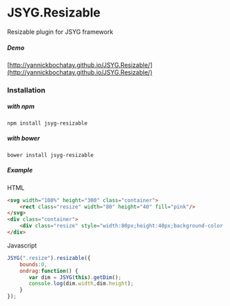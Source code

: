 # JSYG.Resizable
Resizable plugin for JSYG framework

##### Demo
[http://yannickbochatay.github.io/JSYG.Resizable/](http://yannickbochatay.github.io/JSYG.Resizable/)

### Installation

##### with npm
```shell
npm install jsyg-resizable
```

##### with bower
```shell
bower install jsyg-resizable
```


##### Example

HTML
```html
<svg width="100%" height="300" class="container">
    <rect class="resize" width="80" height="40" fill="pink"/>
</svg>
<div class="container">
    <div class="resize" style="width:80px;height:40px;background-color:pink"></div>
</div>
```

Javascript
```javascript
JSYG(".resize").resizable({
    bounds:0,
    ondrag:function() {
       var dim = JSYG(this).getDim();
       console.log(dim.width,dim.height);
    }
});
```